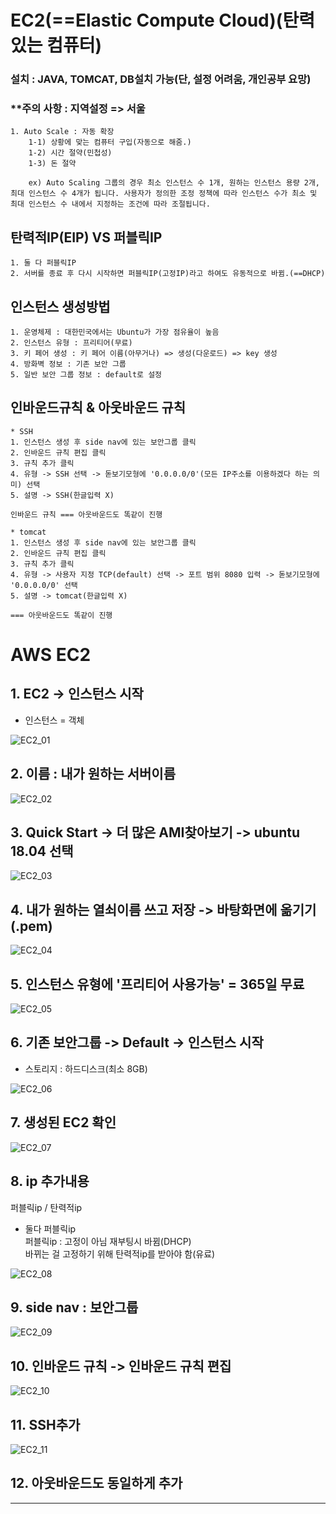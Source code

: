 # EC2(==Elastic Compute Cloud)(탄력있는 컴퓨터)

### 설치 : JAVA, TOMCAT, DB설치 가능(단, 설정 어려움, 개인공부 요망)

### \*\*주의 사항 : 지역설정 => 서울

```
1. Auto Scale : 자동 확장
    1-1) 상황에 맞는 컴퓨터 구입(자동으로 해줌.)
    1-2) 시간 절약(민첩성)
    1-3) 돈 절약

    ex) Auto Scaling 그룹의 경우 최소 인스턴스 수 1개, 원하는 인스턴스 용량 2개, 최대 인스턴스 수 4개가 됩니다. 사용자가 정의한 조정 정책에 따라 인스턴스 수가 최소 및 최대 인스턴스 수 내에서 지정하는 조건에 따라 조절됩니다.
```

## 탄력적IP(EIP) VS 퍼블릭IP

```
1. 둘 다 퍼블릭IP
2. 서버를 종료 후 다시 시작하면 퍼블릭IP(고정IP)라고 하여도 유동적으로 바뀜.(==DHCP)
```

## 인스턴스 생성방법

```
1. 운영체제 : 대한민국에서는 Ubuntu가 가장 점유율이 높음
2. 인스턴스 유형 : 프리티어(무료)
3. 키 페어 생성 : 키 페어 이름(아무거나) => 생성(다운로드) => key 생성
4. 방화벽 정보 : 기존 보안 그룹
5. 일반 보안 그룹 정보 : default로 설정

```

## 인바운드규칙 & 아웃바운드 규칙

```
* SSH
1. 인스턴스 생성 후 side nav에 있는 보안그룹 클릭
2. 인바운드 규칙 편집 클릭
3. 규칙 추가 클릭
4. 유형 -> SSH 선택 -> 돋보기모형에 '0.0.0.0/0'(모든 IP주소를 이용하겠다 하는 의미) 선택
5. 설명 -> SSH(한글입력 X)

인바운드 규칙 === 아웃바운드도 똑같이 진행

* tomcat
1. 인스턴스 생성 후 side nav에 있는 보안그룹 클릭
2. 인바운드 규칙 편집 클릭
3. 규칙 추가 클릭
4. 유형 -> 사용자 지정 TCP(default) 선택 -> 포트 범위 8080 입력 -> 돋보기모형에 '0.0.0.0/0' 선택
5. 설명 -> tomcat(한글입력 X)

=== 아웃바운드도 똑같이 진행
```

# AWS EC2

## 1. EC2 -> 인스턴스 시작

- 인스턴스 = 객체

![EC2_01](/AWS/img/EC2/EC2_01.JPG)

## 2. 이름 : 내가 원하는 서버이름

![EC2_02](/AWS/img/EC2/EC2_02.JPG)

## 3. Quick Start -> 더 많은 AMI찾아보기 -> ubuntu 18.04 선택

![EC2_03](/AWS/img/EC2/EC2_03.JPG)

## 4. 내가 원하는 열쇠이름 쓰고 저장 -> 바탕화면에 옮기기 (.pem)

![EC2_04](/AWS/img/EC2/EC2_04.JPG)

## 5. 인스턴스 유형에 '프리티어 사용가능' = 365일 무료

![EC2_05](/AWS/img/EC2/EC2_05.JPG)

## 6. 기존 보안그룹 -> Default -> 인스턴스 시작

- 스토리지 : 하드디스크(최소 8GB)

![EC2_06](/AWS/img/EC2/EC2_06.JPG)

## 7. 생성된 EC2 확인

![EC2_07](/AWS/img/EC2/EC2_07.JPG)

## 8. ip 추가내용

퍼블릭ip / 탄력적ip

- 둘다 퍼블릭ip  
  퍼블릭ip : 고정이 아님 재부팅시 바뀜(DHCP)  
  바뀌는 걸 고정하기 위해 탄력적ip를 받아야 함(유료)

![EC2_08](/AWS/img/EC2/EC2_08.JPG)

## 9. side nav : 보안그룹

![EC2_09](/AWS/img/EC2/EC2_09.JPG)

## 10. 인바운드 규칙 -> 인바운드 규칙 편집

![EC2_10](/AWS/img/EC2/EC2_10.JPG)

## 11. SSH추가

![EC2_11](/AWS/img/EC2/EC2_11.JPG)

## 12. 아웃바운드도 동일하게 추가

---

